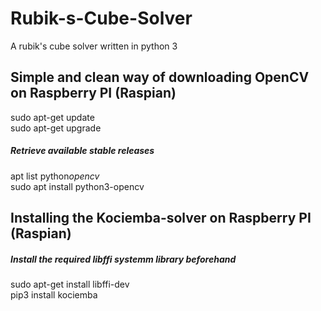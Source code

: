 # Rubik-s-Cube-Solver
A rubik's cube solver written in python 3

## Simple and clean way of downloading OpenCV on Raspberry PI (Raspian)    
 
sudo apt-get update    
sudo apt-get upgrade    

##### Retrieve available stable releases    
apt list python*opencv*     
sudo apt install python3-opencv     

## Installing the Kociemba-solver on Raspberry PI (Raspian)     

##### Install the required libffi systemm library beforehand      
sudo apt-get install libffi-dev     
pip3 install kociemba    
